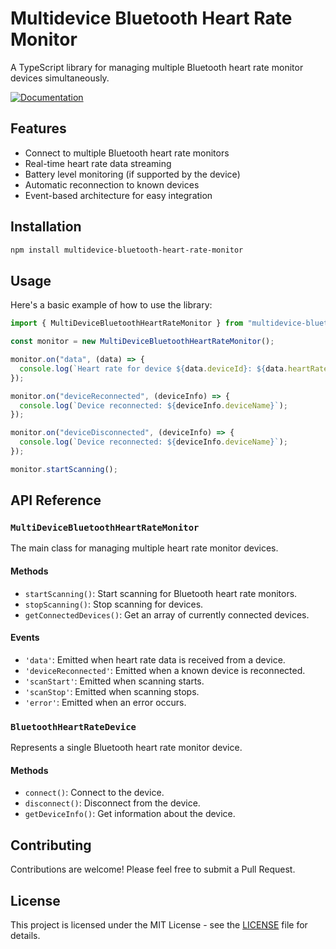 # Multidevice Bluetooth Heart Rate Monitor

A TypeScript library for managing multiple Bluetooth heart rate monitor devices simultaneously.


[![Documentation](https://img.shields.io/badge/documentation-view-blue)](https://shmatul.github.io/multidevice-bluetooth-heart-rate-monitor/)

## Features

- Connect to multiple Bluetooth heart rate monitors
- Real-time heart rate data streaming
- Battery level monitoring (if supported by the device)
- Automatic reconnection to known devices
- Event-based architecture for easy integration

## Installation

```bash
npm install multidevice-bluetooth-heart-rate-monitor
```

## Usage

Here's a basic example of how to use the library:

```typescript
import { MultiDeviceBluetoothHeartRateMonitor } from "multidevice-bluetooth-heart-rate-monitor";

const monitor = new MultiDeviceBluetoothHeartRateMonitor();

monitor.on("data", (data) => {
  console.log(`Heart rate for device ${data.deviceId}: ${data.heartRate}`);
});

monitor.on("deviceReconnected", (deviceInfo) => {
  console.log(`Device reconnected: ${deviceInfo.deviceName}`);
});

monitor.on("deviceDisconnected", (deviceInfo) => {
  console.log(`Device reconnected: ${deviceInfo.deviceName}`);
});

monitor.startScanning();
```

## API Reference

### `MultiDeviceBluetoothHeartRateMonitor`

The main class for managing multiple heart rate monitor devices.

#### Methods

- `startScanning()`: Start scanning for Bluetooth heart rate monitors.
- `stopScanning()`: Stop scanning for devices.
- `getConnectedDevices()`: Get an array of currently connected devices.

#### Events

- `'data'`: Emitted when heart rate data is received from a device.
- `'deviceReconnected'`: Emitted when a known device is reconnected.
- `'scanStart'`: Emitted when scanning starts.
- `'scanStop'`: Emitted when scanning stops.
- `'error'`: Emitted when an error occurs.

### `BluetoothHeartRateDevice`

Represents a single Bluetooth heart rate monitor device.

#### Methods

- `connect()`: Connect to the device.
- `disconnect()`: Disconnect from the device.
- `getDeviceInfo()`: Get information about the device.

## Contributing

Contributions are welcome! Please feel free to submit a Pull Request.

## License

This project is licensed under the MIT License - see the [LICENSE](LICENSE) file for details.
